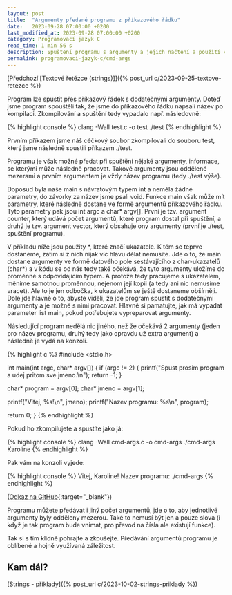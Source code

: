 ```yaml
---
layout: post
title:  "Argumenty předané programu z příkazového řádku"
date:   2023-09-28 07:00:00 +0200
last_modified_at: 2023-09-28 07:00:00 +0200
category: Programovací jazyk C
read_time: 1 min 56 s
description: Spuštení programu s argumenty a jejich načtení a použití v kódu.
permalink: programovaci-jazyk-c/cmd-args
---
```


[Předchozí [Textové řetězce (strings)]]({% post_url c/2023-09-25-textove-retezce %})

Program lze spustit přes příkazový řádek s dodatečnými argumenty. Doteď jsme program spouštěli tak, že jsme do příkazového řádku napsali název po kompilaci. Zkompilování a spuštění tedy vypadalo např. následovně:

{% highlight console %}
clang -Wall test.c -o test
./test
{% endhighlight %}

Prvním příkazem jsme náš céčkový soubor zkompilovali do souboru test, který jsme následně spustili příkazem ./test.

Programu je však možné předat při spuštění nějaké argumenty, informace, se kterými může následně pracovat. Takové argumenty jsou oddělené mezerami a prvním argumentem je vždy název programu (tedy ./test výše). 

Doposud byla naše main s návratovým typem int a neměla žádné parametry, do závorky za název jsme psali void. Funkce main však může mít parametry, které následně dostane ve formě argumentů příkazového řádku. Tyto parametry pak jsou int argc a char* argv[]. První je tzv. argument counter, který udává počet argumentů, které program dostal při spuštění, a druhý je tzv. argument vector, který obsahuje ony argumenty (první je ./test, spuštění programu).

V příkladu níže jsou použity \*, které značí ukazatele. K těm se teprve dostaneme, zatím si z nich nijak víc hlavu dělat nemusíte. Jde o to, že main dostane argumenty ve formě datového pole sestávajícího z char-ukazatelů (char\*) a v kódu se od nás tedy také očekává, že tyto argumenty uložíme do proměnné s odpovídajícím typem. A protože tedy pracujeme s ukazatelem, měníme samotnou proměnnou, nejenom její kopii (a tedy ani nic nemusíme vracet). Ale to je jen odbočka, k ukazatelům se ještě dostaneme obšírněji. Dole jde hlavně o to, abyste viděli, že jde program spustit s dodatečnými argumenty a je možné s nimi pracovat. Hlavně si pamatujte, jak má vypadat parameter list main, pokud potřebujete vypreparovat argumenty.

Následující program nedělá nic jiného, než že očekává 2 argumenty (jeden pro název programu, druhý tedy jako opravdu už extra argument) a následně je vydá na konzoli.

{% highlight c %}
#include <stdio.h>

int main(int argc, char* argv[])
{
  if (argc != 2)
  {
    printf("Spust prosim program a udej pritom sve jmeno.\n");
    return -1;
  }

  char* program = argv[0];
  char* jmeno = argv[1];

  printf("Vitej, %s!\n", jmeno);
  printf("Nazev programu: %s\n", program);
  
  return 0;
}
{% endhighlight %}

Pokud ho zkompilujete a spustíte jako já:

{% highlight console %}
clang -Wall cmd-args.c -o cmd-args
./cmd-args Karoline
{% endhighlight %}

Pak vám na konzoli vyjede:

{% highlight console %}
Vitej, Karoline!
Nazev programu: ./cmd-args
{% endhighlight %}

([Odkaz na GitHub](https://github.com/wild-karoline/C/blob/main/12-cmd-args/cmd-args.c){:target="_blank"})

Programu můžete předávat i jiný počet argumentů, jde o to, aby jednotlivé argumenty byly odděleny mezerou. Také to nemusí být jen a pouze slova (i když je tak program bude vnímat, pro převod na čísla ale existují funkce).

Tak si s tím klidně pohrajte a zkoušejte. Předávání argumentů programu je oblíbené a hojně využívaná záležitost.

## Kam dál?

[Strings - příklady]({% post_url c/2023-10-02-strings-priklady %})
